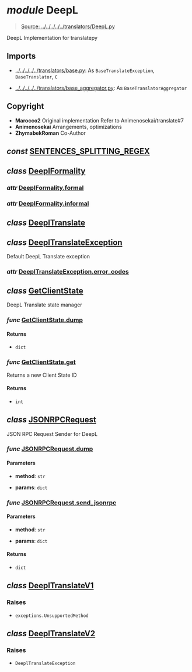 # *module* **DeepL**

> [Source: ../../../../../translators/DeepL.py](../../../../../translators/DeepL.py#L0)

DeepL Implementation for translatepy

## Imports

- [../../../../../translators/base.py](../../../../../translators/base.py): As `BaseTranslateException`, `BaseTranslator`, `C`

- [../../../../../translators/base_aggregator.py](../../../../../translators/base_aggregator.py): As `BaseTranslatorAggregator`

## Copyright

- **Marocco2**
Original implementation
Refer to Animenosekai/translate#7
- **Animenosekai**
Arrangements, optimizations
- **ZhymabekRoman**
Co-Author
## *const* [**SENTENCES_SPLITTING_REGEX**](../../../../../translators/DeepL.py#L31)

## *class* [**DeeplFormality**](../../../../../translators/DeepL.py#L34-L36)

### *attr* [DeeplFormality.**formal**](../../../../../translators/DeepL.py#L35)

### *attr* [DeeplFormality.**informal**](../../../../../translators/DeepL.py#L36)

## *class* [**DeeplTranslate**](../../../../../translators/DeepL.py#L39-L41)

## *class* [**DeeplTranslateException**](../../../../../translators/DeepL.py#L44-L51)

Default DeepL Translate exception

### *attr* [DeeplTranslateException.**error_codes**](../../../../../translators/DeepL.py#L49)

## *class* [**GetClientState**](../../../../../translators/DeepL.py#L54-L82)

DeepL Translate state manager

### *func* [GetClientState.**dump**](../../../../../translators/DeepL.py#L63-L74)

#### Returns

- `dict`

### *func* [GetClientState.**get**](../../../../../translators/DeepL.py#L76-L82)

Returns a new Client State ID

#### Returns

- `int`

## *class* [**JSONRPCRequest**](../../../../../translators/DeepL.py#L85-L121)

JSON RPC Request Sender for DeepL

### *func* [JSONRPCRequest.**dump**](../../../../../translators/DeepL.py#L99-L107)

#### Parameters

- **method**: `str`


- **params**: `dict`


### *func* [JSONRPCRequest.**send_jsonrpc**](../../../../../translators/DeepL.py#L109-L121)

#### Parameters

- **method**: `str`


- **params**: `dict`


#### Returns

- `dict`

## *class* [**DeeplTranslateV1**](../../../../../translators/DeepL.py#L124-L308)

### Raises

- `exceptions.UnsupportedMethod`

## *class* [**DeeplTranslateV2**](../../../../../translators/DeepL.py#L311-L386)

### Raises

- `DeeplTranslateException`
